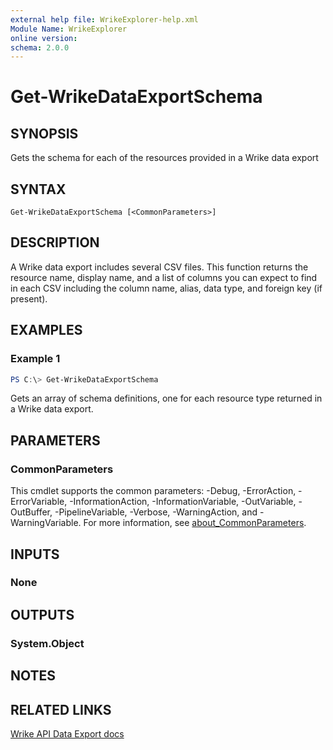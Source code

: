```yaml
---
external help file: WrikeExplorer-help.xml
Module Name: WrikeExplorer
online version:
schema: 2.0.0
---
```


# Get-WrikeDataExportSchema

## SYNOPSIS
Gets the schema for each of the resources provided in a Wrike data export

## SYNTAX

```
Get-WrikeDataExportSchema [<CommonParameters>]
```

## DESCRIPTION
A Wrike data export includes several CSV files. This function returns the resource name, display name, and a list of columns you can expect to find in each CSV including the column name, alias, data type, and foreign key (if present).

## EXAMPLES

### Example 1
```powershell
PS C:\> Get-WrikeDataExportSchema
```

Gets an array of schema definitions, one for each resource type returned in a Wrike data export.

## PARAMETERS

### CommonParameters
This cmdlet supports the common parameters: -Debug, -ErrorAction, -ErrorVariable, -InformationAction, -InformationVariable, -OutVariable, -OutBuffer, -PipelineVariable, -Verbose, -WarningAction, and -WarningVariable. For more information, see [about_CommonParameters](http://go.microsoft.com/fwlink/?LinkID=113216).

## INPUTS

### None

## OUTPUTS

### System.Object
## NOTES

## RELATED LINKS
[Wrike API Data Export docs](https://developers.wrike.com/api/v4/data-export/)
